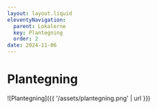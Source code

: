```yaml
---
layout: layout.liquid
eleventyNavigation:
  parent: Lokalerne
  key: Plantegning
  order: 2
date: 2024-11-06
---
```

# Plantegning #

![Plantegning]({{ '/assets/plantegning.png' | url }})
